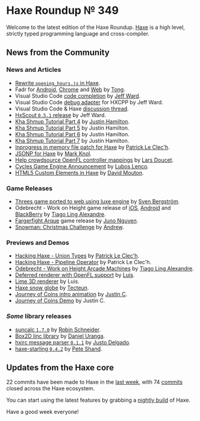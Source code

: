 [_template]: ../templates/roundup.html
[date]: / "2015-12-22 09:28:00"
[modified]: / "2015-12-22 15:30:00"
[published]: / "2015-12-22 15:30:00"
[“”]: a ""
# Haxe Roundup № 349

Welcome to the latest edition of the Haxe Roundup. [Haxe]
is a high level, strictly typed programming language and cross-compiler.
	
## News from the Community

### News and Articles

- [Rewrite `opening_hours.js` in Haxe][l2].
- Fadr for [Android][l3], [Chrome][l4] and [Web][l5] by [Tong][tw1].
- Visual Studio Code [code completion][l6] by [Jeff Ward][tw2].
- Visual Studio Code [debug adapter][l7] for HXCPP by Jeff Ward.
- Visual Studio Code & Haxe [discussion thread][l8].
- [HxScout `0.5.1` release][l13] by Jeff Ward.
- [Kha Shmup Tutorial Part 4][l9] by [Justin Hamilton][tw3].
- [Kha Shmup Tutorial Part 5][l10] by Justin Hamilton.
- [Kha Shmup Tutorial Part 6][l11] by Justin Hamilton.
- [Kha Shmup Tutorial Part 7][l12] by Justin Hamilton.
- [Inprogress in memory file patch for Haxe][l14] by [Patrick Le Clec'h][tw4].
- [JSONP for Haxe][l15] by [Mark Knol][tw5].
- [Help crowdsource OpenFL controller mappings][l16] by [Lars Doucet][tw6].
- [Cycles Game Engine Announcement][l26] by [Lubos Lenco][tw12].
- [HTML5 Custom Elements in Haxe][l34] by [David Mouton][tw17].

### Game Releases

- [Threes game ported to web using luxe engine][l17] by [Sven Bergström][tw7].
- Odebrecht - Work on Height game release of [iOS][l18], [Android][l19] and 
[BlackBerry][l20] by [Tiago Ling Alexandre][tw8].
- [Fargerfight Arque][l22] game release by [Juno Nguyen][tw9].
- [Snowman: Christmas Challenge][l23] by [Andrew][tw10].

### Previews and Demos

- [Hacking Haxe - Union Types][l27] by [Patrick Le Clec'h][tw4].
- [Hacking Haxe - Pipeline Operator][l28] by Patrick Le Clec'h.
- [Odebrecht - Work on Height Arcade Machines][l21] by [Tiago Ling Alexandre][tw8].
- [Deferred renderer with OpenFL support][l24] by [Luis][tw11].
- [Lime 3D renderer][l25] by Luis.
- [Haxe snow globe][l29] by [Tecteun][tw13].
- [Journey of Coins intro animation][l30] by [Justin C][tw14].
- [Journey of Coins Demo][l31] by Justin C.

### _Some_ library releases

- [suncalc `1.7.0`][l1] by [Robin Schneider][gh1].
- [Box2D linc library][l32] by [Daniel Uranga][tw15].
- [hxirc message parser `0.1.1`][l33] by [Justo Delgado][tw16].
- [haxe-starling `0.4.2`][l35] by [Pete Shand][tw18].

## Updates from the Haxe core

22 commits have been made to Haxe in the [last week], with 
74 [commits] closed across the Haxe ecosystem.



You can start using the latest features by grabbing a [nightly build] of Haxe.

Have a good week everyone!

[Haxe]: http://haxe.org/?utm_source=haxe.io "Haxe.org"
[nightly build]: http://build.haxe.org "Nightly Haxe Build"
[last week]: https://github.com/issues?utf8=%E2%9C%93&q=closed%3A2015-12-14..2015-12-22+org%3Ahaxefoundation+is%3Aclosed+ "Haxe Compiler commits from the last week"
[commits]: https://github.com/issues?utf8=%E2%9C%93&q=org%3Ahaxefoundation+org%3Aopenfl+org%3Asnowkit+org%3AKTXSoftware+org%3Ahaxeflixel+org%3Ahaxepunk+org%3Anmehost+is%3Aclosed+closed%3A2015-12-14..2015-12-22+ "Commits closed across the Haxe ecosystem"
	
[tw18]: https://twitter.com/peteshand "@peteshand"
[tw17]: https://twitter.com/damoebius "@damoebius"
[tw16]: https://twitter.com/jdbaudi "@jdbaudi"
[tw15]: https://twitter.com/DanielUranga "@DanielUranga"
[tw14]: https://twitter.com/JuiceBoos "@JuiceBoos"
[tw13]: https://twitter.com/tecteun "@tecteun"
[tw12]: https://twitter.com/luboslenco "@luboslenco"
[tw11]: https://twitter.com/djokersoft "@djokersoft"
[tw10]: https://twitter.com/and_r3w "@and_r3w"
[tw9]: https://twitter.com/JunoNgx "@JunoNgx"
[tw8]: https://twitter.com/TiagoLing "@TiagoLing"
[tw7]: https://twitter.com/___discovery "@___discovery"
[tw6]: https://twitter.com/larsiusprime "@larsiusprime"
[tw5]: https://twitter.com/mknol "@mknol"
[tw4]: https://twitter.com/pleclech "@pleclech"
[tw3]: https://twitter.com/jamiltron "@jamiltron"
[tw2]: http://twitter.com/jeff__ward "@jeff__ward"
[tw1]: https://twitter.com/disktree "@disktree"
	
[gh1]: https://github.com/ypid "@ypid"

[l35]: http://lib.haxe.org/p/starling/ "starling on HaxeLib"
[l34]: http://happy-technologies.com/custom-elements-and-component-developement-en/ "Custom Elements and Component Development in Haxe"
[l33]: http://lib.haxe.org/p/hxirc-message-parser "hxirc-message-parser on HaxeLib"
[l32]: https://github.com/DanielUranga/box2d-linc "Box2D Linc Library on GitHub"
[l31]: https://twitter.com/JuiceBoos/status/678770321432821760 "Journey of Coins Demo"
[l30]: https://twitter.com/JuiceBoos/status/677318102015565824 "Journey of Coins Intro Animation"
[l29]: https://twitter.com/tecteun/status/677433645695672320 "Haxe Snow Globe"
[l28]: http://hacking-haxe-dev.atouchofcode.com/#9441D "Hacking Haxe - Pipeline Operator"
[l27]: http://hacking-haxe-dev.atouchofcode.com/#58003 "Hacking Haxe - Union Types"
[l26]: http://cyclesgame.org/ "Cycles Game Engine"
[l25]: https://twitter.com/djokersoft/status/678278514672582660 "Lime 3D Renderer"
[l24]: https://twitter.com/djokersoft/status/678277804937650176 "Deferred Renderer with OpenFL Support"
[l23]: http://www.kongregate.com/games/abyssgames/snowman-christmas-challenge "Snowman: Christmas Challenge on Kongregate"
[l22]: http://junongx.itch.io/fargerfight-arque "Fargerfight Arque on itch.io"
[l21]: https://twitter.com/TiagoLing/status/677474432223477760 "Odebrecht - Work on Height Arcade Machines"
[l20]: https://appworld.blackberry.com/webstore/content/59972427/?lang=en&countrycode=US "Odebrecht - Work on Height from the BlackBerry Store"
[l19]: https://play.google.com/store/apps/details?id=com.coffeelabs.altura "Odebrecht - Work on Height available from the Play Store"
[l18]: https://itunes.apple.com/pw/app/odebrecht-work-on-height/id1036816808?mt=8 "Odebrecht - Work on Height available from the App Store"
[l17]: http://play.threesgame.com/ "Play Threes inbrowser"
[l16]: https://docs.google.com/forms/d/1kbWuyc6cjUCPubhtYu24sR_6NbMkcuxZTQEjtmh9qkM/viewform "OpenFL Game Controller Survey"
[l15]: https://github.com/markknol/hx-jsonp "JSONP for Haxe on GitHub"
[l14]: https://github.com/pleclech/hacking-haxe/commits/memory-file "In memory file patch for Haxe"
[l13]: http://hxscout.com/download.html "HxScout 0.5.1 release"
[l12]: http://jamiltron.com/2015/12/KhaShmup-Tutorial-Part-7/ "Kha Shmup Tutorial Part 7"
[l11]: http://jamiltron.com/2015/12/KhaShmup-Tutorial-Part-6/ "Kha Shmup Tutorial Part 6"
[l10]: http://jamiltron.com/2015/12/KhaShmup-Tutorial-Part-5/ "Kha Shmup Tutorial Part 5"
[l9]: http://jamiltron.com/2015/12/KhaShmup-Tutorial-Part-4/ "Kha Shmup Tutorial Part 4"
[l8]: https://groups.google.com/forum/?hl=en#!topic/haxelang/_BdJSpBUF2Q "Visual Studio Code + Haxe = Swell editor / debugger"
[l7]: https://github.com/jcward/vscode-hxcpp-debug "Visual Studio Code debug adapter for HXCPP on GitHub"
[l6]: https://github.com/jcward/vscode-haxe "Haxe language extension for Visual Studio Code on GitHub"
[l5]: http://tong.github.io/fadr/ "Fadr for the Web"
[l4]: https://chrome.google.com/webstore/detail/fadr/lionpbnnnifoojemhjailcbcnbdcibfe "Fadr for Chrome"
[l3]: https://play.google.com/store/apps/details?id=disktree.net.fadr "Fadr for Android on the Play Store"
[l2]: https://github.com/opening-hours/opening_hours.js/issues/136 "Rewrite opening_hours.js in Haxe on GitHub"
[l1]: https://github.com/ypid/suncalc "suncalc on GitHub"